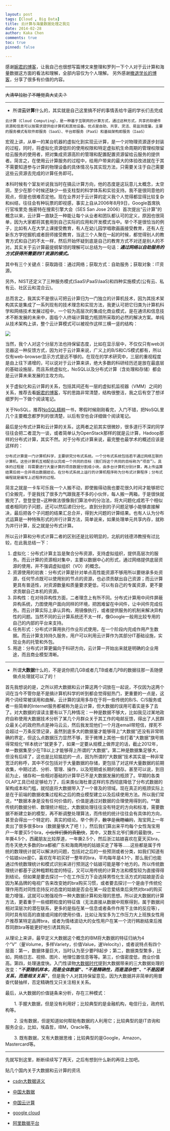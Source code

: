 ```yaml
---

layout: post
tags: [Cloud , Big Data]
title: 云计算与海量数据处理之我见
date: 2014-02-28
author: Kaka Chen
comments: true
toc: true
pinned: false

---
```


感谢[婉君的博客](http://www.qyjohn.net/?p=1552)，让我自己也很想写篇博文来整理和罗列一下个人对于云计算和海量数据这方面的看法和理解，全部内容仅为个人理解。
另外感谢[撤退学长的博客](http://blog.chetui.org/)，分享了很多有价值的内容。
- - -
~~大清早拉肚子不睡觉真大丈夫？~~
- - -
- 所谓**云计算**什么的，其实就是自己这里搞不好的事情丢给牛逼的学长们去完成


`云计算（Cloud Computing），是一种基于互联网的计算方式，通过这种方式，共享的软硬件资源和信息可以按需求提供给计算机和其他设备。优点是自助、共享、灵活、易监测度量。主要的服务模式有软件即服务（SaaS）、平台即服务（PaaS）和基础架构即服务（IaaS）`

宏观上讲，从单一的某台机器的虚拟化到实现云计算，是一个对物理资源逐步封装的过程，同时，将虚拟化资源低阶的使用权限和特定虚拟机生命周期的管理权限留给云服务的使用者，把对集成资源高阶的管理和配置配置资源留给云服务的提供者。简言之，在使用云计算服务的过程中，给用户带来的最大的体验改进就在于其不需要知道参与计算的物理设备的具体情况与其实现方法，只需要关注于自己需要这些云资源去完成的计算任务即可。

本科时候有个室友听说我当时在搞云计算方向，他的态度是这玩意儿太概念，太空洞，至少在那个时候还缺少一些支柱型的科学体系和实验支持。我不是很同意他的观点，但是也很难否定他。现在业界对于云计算的定义我个人觉得都显得比较复杂和纠结，往往会有种玩票的即视感，事实上自从2006年8月9日，Google首席执行官埃里克·施密特在搜索引擎大会（SES San Jose 2006）首次提出“云计算”的概念以来，云计算一直缺乏一种能让每个从业者和团队都认可的定义，原因也很简单，因为大家都将其套用到自己实际的应用和开发模式当中。举个不是很恰当的例子，比如有人在大学上课接受教育，有人在幼儿园学唱歌画画接受教育，还有人在新东方学挖掘机或者厨师接受教育，当这三个人聚在一起的时候，都觉得别人的教育方式和自己的不太一样，然后开始怀疑到底是自己的教育方式不对还是别人的不对。其实关于云计算最提纲挈领的理解可以总结为一句话：***通过网络以自助服务的方式获得所需要的IT资源的模式。***

其中有三个关键点：获取路径：通过网络；获取方式：自助服务；获取对象：IT资源。

另外，NIST还定义了三种服务模式(SaaS\PaaS\IaaS)和四种实施模式(公有云、私有云、社区云和混合云)。

总而言之，我其实不是很认可把云计算归为一门独立的计算机技术，因为其技术架构其实是集成了一系列现有的技术理念和实现方法，我更认可把它归类为计算机科学和网络技术发展过程中，一个较为高层次的集成化商业模式，是在通讯和信息技术不断发展的未来中，面临个人终端计算能力瓶颈所采取的必然的解决方案。单纯从技术架构上讲，整个云计算模式可以被视作这样三横一竖的结构：

![](https://raw.githubusercontent.com/kakack/kakack.github.io/master/_images/140228.jpg)

当然，我个人对这个分层方法也持保留态度，比如在显示层中，不仅仅只有web浏览器这一种反馈方式，因为对于云计算来说，广义上的B/S和C/S模式都有，所以仅有web-browser显示方式是远不够的。在现在的学术研究中，三层的重视程度是由上往下递增的，可以说对于云计算来讲，绝大多数的科研经历还是放在最底层的基础设施层，而且系统虚拟化，NoSQL以及分布式计算（含处理和存储）都会是云计算未来发展的主攻方向。


关于虚拟化和云计算的关系，包括其间还有一层的虚拟机监视器（VMM）之间的关系，推荐去看[婉君的博客](http://www.qyjohn.net/?p=1552)，写的思路非常清楚，结构很整洁，我之后有空了想详细罗列一下做个阅读笔记。

关于NoSQL，推荐[NoSQL精粹](http://book.douban.com/subject/25662138/)一书，寒假时候刚刚看完，入门不错，把NoSQL里几个主要概念都罗列的很清楚，以后有空也会详细做个阅读笔记。

最后是分布式计算和云计算的关系，这两者之前其实很微妙，很多道行不深的同学往往会把二者混为一谈，或者简单认为OpenStack那样的就是云计算，Hadoop那样的分布式计算，其实不然。对于分布式计算来说，最完整也最学术的概述应该是这样的：

`分布式计算是一门计算机科学，主要研究分布式系统。一个分布式系统包括若干通过网络互联的计算机。这些计算机互相配合以完成一个共同的目标（我们将这个共同的目标称为“项目”）。具体的过程是：将需要进行大量计算的项目数据分割成小块，由多台计算机分别计算，再上传运算结果后统一合并得出数据结论。在分布式系统上运行的计算机程序称为分布式计算程序；分布式编程就是编写上述程序的过程。 `

简言之就是一卡车可乐我一个人搬不动，即使搬得动我也要花很久时间才能够把它们全搬完，于是我找了很多力气跟我差不多的小伙伴，每人搬一两箱，于是很快就搬完了。登登登登~这种做法很像我们算法中的分治法，将大问题化成若干个相似或者相同的子问题，还可以然后递归分化，直到分到的子问题足够小能够直接解决，最后把各个子问题的结果汇总合并，得到大问题的计算结果。也有人认为分布式运算是一种特殊形式的并行计算方法，简单说来，如果处理单元共享内存，就称为并行计算，反之就是分布式计算。

所以云计算和分布式计算二者的区别还是比较明显的，北航的钱德沛教授有过比较，在此我总结一下：

1. 虚拟化：分布式计算主旨是聚合分布资源，支持虚拟组织，提供高层次的服务。而云计算的资源相对集中，主要以数据中心的形式，通过网络提供底层资源的使用，并不强调虚拟组织（VO）的概念。
2. 资源使用的初衷：分布式计算是针对单点高性能资源不够用所以要继承多处资源，任何节点既可以使用别的节点的资源，也必须贡献出自己资源；而云计算更具有普适性，对资源数量和质量要求更低，可以有自己的专属资源，更不要求贡献自己本机的资源。
3. 异构性：在对待异构性方面，二者理念上有所不同。分布式计算用中间件屏蔽异构系统，力图使用户面向同样的环境，把困难留在中间件，让中间件完成任务。而云计算实际上承认异构，用镜像执行，或者提供服务的机制来解决异构性的问题。当然不同的云计算系统还不太一样，像Google一般用比较专用的自己的内部的平台来支持。
4. 任务形式：分布式计算用执行作业形式使用，在一个阶段内完成作用产生数据。而云计算支持持久服务，用户可以利用云计算作为其部分IT基础设施，实现业务的托管和外包。
5. 用途：分布式计算更偏向于科研方向，云计算一开始出来就是明确的企业用途，而且商业模型清晰。

- - -
- 所谓**大数据**什么的，不是说你把几GB或者几TB或者几PB的数据往那一丢随便做点处理就可以了的！

首先我想说的是，之所以把大数据和云计算这两个词放在一起说，不仅因为这两个词在当今不管你是不是搞计算机科学的听到都会觉得挺热门，更重要的一点是，这两个词经常被误用和曲解。云计算的误用多存在于将一些传统的B/S、C/S服务或者一些简单的Internet服务都被称为是云计算，但大数据的误用可着实是多了去了。对大数据的误读主要有以下几种情况：一种是数据不够大，比如我见过某地政府自称使用大数据技术分析了某几个月群众关于其工作的电邮反馈，得出了人民群众最关心的政府热点是神马云云，然后我发现他们一个月连email带短信，撑死不会超过一万条反馈记录，虽然到底多大的数据量才能够得上“大数据”还没有非常明确的界定，但这么点数据压力显然不够，至于微博上其他一些打着“大数据”旗号搞得常规化“样本统计”就更多了，如果一定要从规模上做界定的话，截止2012年，单一数据集至少在TB以上才能够得上所谓的“大数据”。第二种是数据集足够大，但没有后续了，这也是比较尴尬的一点，因为所谓的“大数据”技术其实是一种非常宽泛的称呼，其中不仅包括对于大量数据的存储，更包括了对这样大量数据的前期收集，中期过滤、分析、管理、操作，以及短期或长期的储存。甚至可以说，到目前为止，储存和一些相对基础的计算早已不是大数据发展的瓶颈了。早期的各类OLAP工具已经足够给力了，后来类似海杜普这样的东西彻底降低了分布式数据的架构成本和门槛，就彻底将大数据带入了一个普及的领域。现在真正的瓶颈实际上是在于前端的数据收集过程和之后的商业模型建立以及后续使用方法。所以我们常说，**数据本身是没有任何价值的，价值是通过对数据的合理使用得到的。**跟传统的数据分析、数理统计相比，大数据处理往往没有特定的方向和标准，需要数据不断建立新的模型，再不断调整处理算法，而传统的统计往往会有具体的方向，甚至会得出一个特定的、真实的结论。举个例子，~~数字是我瞎编的~~，淘宝网上一年卖出了很多很多bra（数据量够大了吧！），然后我们算出来平均每个女性淘宝用户一年要买5个bra，~~小伙伴们撕的真勤快~~，其中，又数东北爷们撕的最勤快，一年撕4.5个，西藏朋友比较厚道，一年撕2.5个，然后浙江姑娘喜欢在夏天买bra，而冬天绝大多数的bra都被广东和海南两地的姑娘买走了等等……这些都是属于传统的数理统计就可以解决的问题，包括对之后的一些预测或者分类，如我们知道有个姑娘size是C，喜欢在年初买好一整年的bra，平均每年是4.1个，那么我们也能通过传统数理统计和模式识别来进行预测这个姑娘可能是哪个地方的。所以传统数理统计都基于这种粗颗粒度的特征，又可以用传统的计算方法和模型较为直接得得到结论。但如果是要去探讨一个在工作压力下会选择男性化生活方式的姑娘是否会因为某品牌的电视广告来改变她的bra购买习惯，或者要去探讨一个是由于传统伦理作用而对同性恋持反对态度的姑娘是否会在某一段恋爱结束后突然对bra的购买能力增强，这就可以勉强视作一种大数据计算和处理的思想。所以说大数据的计算方法，更着重于一些细颗粒度的特征值（无法直接从数据中观察得到，属于数据间相对深层次的潜在联系，更多的是指在某一信息或者条件作用下主体的反应等），同时具有较高的直接或间接的使用价值，比如让淘宝多为工作压力大上班族女性用户推荐某特定品牌bra，或者为情绪波动大的女性用户在某一个流行韩剧结束后推荐同款bra等能更好地引诱其购买。

从理论上来讲，最早定义大数据这个概念的IBM将大数据的特征归纳为4个“V”（量Volume，多样Variety，价值Value，速Velocity），或者说特点有四个层面：第一，数据体量巨大，当时认为至少要PB起步；第二，数据类型繁多，比如，网络日志、视频、图片、地理位置信息等等。第三，价值密度低，商业价值高。第四，处理速度快。入门性读物[大数据时代](http://book.douban.com/subject/20429677/)提到大数据带来的三大数据处理的改变：***“不要随机样本，而是全体数据”、“不是精确性，而是混杂性”、“不是因果关系，而是相关关系”***，但是我个人对其持保留意见，因为大数据并非简单的用普查代替抽样，否定精确性又只关注相关关系。

最后，从大数据的价值链条来分析，存在三种模式：

　　1. 手握大数据，但是没有利用好；比较典型的是金融机构，电信行业，政府机构等。

　　2. 没有数据，但是知道如何帮助有数据的人利用它；比较典型的是IT咨询和服务企业，比如，埃森哲，IBM，Oracle等。

　　3. 既有数据，又有大数据思维；比较典型的是Google，Amazon，Mastercard等。
- - -
先就写到这里，断断续续写了两天，之后有想到什么新的再往上加吧。

贴几个国内关于大数据和云计算的资讯

- [csdn大数据讲义](http://www.csdn.net/tag/%E5%A4%A7%E6%95%B0%E6%8D%AE/slideshare)

- [中国大数据](http://www.thebigdata.cn/###)

- [中国云计算](http://www.chinacloud.cn/)

- [google cloud](https://cloud.google.com/)

- [阿里数据平台](http://www.tbdata.org/)  

